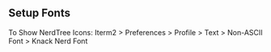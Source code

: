 ## Setup Fonts

To Show NerdTree Icons:
Iterm2 > Preferences > Profile > Text > Non-ASCII Font > Knack Nerd Font
